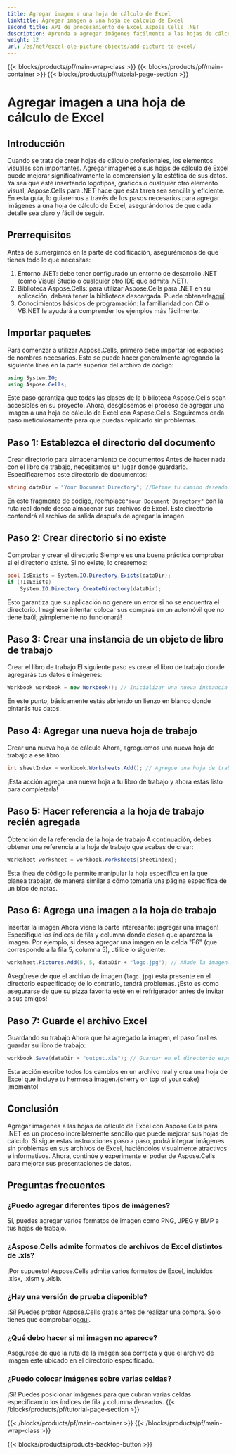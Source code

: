 ```yaml
---
title: Agregar imagen a una hoja de cálculo de Excel
linktitle: Agregar imagen a una hoja de cálculo de Excel
second_title: API de procesamiento de Excel Aspose.Cells .NET
description: Aprenda a agregar imágenes fácilmente a las hojas de cálculo de Excel con Aspose.Cells para .NET en esta completa guía paso a paso. Mejore sus hojas de cálculo.
weight: 12
url: /es/net/excel-ole-picture-objects/add-picture-to-excel/
---
```


{{< blocks/products/pf/main-wrap-class >}}
{{< blocks/products/pf/main-container >}}
{{< blocks/products/pf/tutorial-page-section >}}

# Agregar imagen a una hoja de cálculo de Excel

## Introducción
Cuando se trata de crear hojas de cálculo profesionales, los elementos visuales son importantes. Agregar imágenes a sus hojas de cálculo de Excel puede mejorar significativamente la comprensión y la estética de sus datos. Ya sea que esté insertando logotipos, gráficos o cualquier otro elemento visual, Aspose.Cells para .NET hace que esta tarea sea sencilla y eficiente. En esta guía, lo guiaremos a través de los pasos necesarios para agregar imágenes a una hoja de cálculo de Excel, asegurándonos de que cada detalle sea claro y fácil de seguir.
## Prerrequisitos
Antes de sumergirnos en la parte de codificación, asegurémonos de que tienes todo lo que necesitas:
1. Entorno .NET: debe tener configurado un entorno de desarrollo .NET (como Visual Studio o cualquier otro IDE que admita .NET).
2.  Biblioteca Aspose.Cells: para utilizar Aspose.Cells para .NET en su aplicación, deberá tener la biblioteca descargada. Puede obtenerla[aquí](https://releases.aspose.com/cells/net/).
3. Conocimientos básicos de programación: la familiaridad con C# o VB.NET le ayudará a comprender los ejemplos más fácilmente.
## Importar paquetes
Para comenzar a utilizar Aspose.Cells, primero debe importar los espacios de nombres necesarios. Esto se puede hacer generalmente agregando la siguiente línea en la parte superior del archivo de código:
```csharp
using System.IO;
using Aspose.Cells;
```
Este paso garantiza que todas las clases de la biblioteca Aspose.Cells sean accesibles en su proyecto.
Ahora, desglosemos el proceso de agregar una imagen a una hoja de cálculo de Excel con Aspose.Cells. Seguiremos cada paso meticulosamente para que puedas replicarlo sin problemas.
## Paso 1: Establezca el directorio del documento
Crear directorio para almacenamiento de documentos
Antes de hacer nada con el libro de trabajo, necesitamos un lugar donde guardarlo. Especificaremos este directorio de documentos:
```csharp
string dataDir = "Your Document Directory"; //Define tu camino deseado.
```
 En este fragmento de código, reemplace`"Your Document Directory"` con la ruta real donde desea almacenar sus archivos de Excel. Este directorio contendrá el archivo de salida después de agregar la imagen.
## Paso 2: Crear directorio si no existe
Comprobar y crear el directorio
Siempre es una buena práctica comprobar si el directorio existe. Si no existe, lo crearemos:
```csharp
bool IsExists = System.IO.Directory.Exists(dataDir);
if (!IsExists)
    System.IO.Directory.CreateDirectory(dataDir);
```
Esto garantiza que su aplicación no genere un error si no se encuentra el directorio. Imagínese intentar colocar sus compras en un automóvil que no tiene baúl; ¡simplemente no funcionará!
## Paso 3: Crear una instancia de un objeto de libro de trabajo
Crear el libro de trabajo
El siguiente paso es crear el libro de trabajo donde agregarás tus datos e imágenes:
```csharp
Workbook workbook = new Workbook(); // Inicializar una nueva instancia de libro de trabajo.
```
En este punto, básicamente estás abriendo un lienzo en blanco donde pintarás tus datos.
## Paso 4: Agregar una nueva hoja de trabajo
Crear una nueva hoja de cálculo
Ahora, agreguemos una nueva hoja de trabajo a ese libro:
```csharp
int sheetIndex = workbook.Worksheets.Add(); // Agregue una hoja de trabajo y obtenga su índice.
```
¡Esta acción agrega una nueva hoja a tu libro de trabajo y ahora estás listo para completarla!
## Paso 5: Hacer referencia a la hoja de trabajo recién agregada
Obtención de la referencia de la hoja de trabajo
A continuación, debes obtener una referencia a la hoja de trabajo que acabas de crear:
```csharp
Worksheet worksheet = workbook.Worksheets[sheetIndex];
```
Esta línea de código le permite manipular la hoja específica en la que planea trabajar, de manera similar a cómo tomaría una página específica de un bloc de notas.
## Paso 6: Agrega una imagen a la hoja de trabajo
Insertar la imagen
Ahora viene la parte interesante: ¡agregar una imagen! Especifique los índices de fila y columna donde desea que aparezca la imagen. Por ejemplo, si desea agregar una imagen en la celda "F6" (que corresponde a la fila 5, columna 5), utilice lo siguiente:
```csharp
worksheet.Pictures.Add(5, 5, dataDir + "logo.jpg"); // Añade la imagen.
```
Asegúrese de que el archivo de imagen (`logo.jpg`) está presente en el directorio especificado; de lo contrario, tendrá problemas. ¡Esto es como asegurarse de que su pizza favorita esté en el refrigerador antes de invitar a sus amigos!
## Paso 7: Guarde el archivo Excel
Guardando su trabajo
Ahora que ha agregado la imagen, el paso final es guardar su libro de trabajo:
```csharp
workbook.Save(dataDir + "output.xls"); // Guardar en el directorio especificado.
```
 Esta acción escribe todos los cambios en un archivo real y crea una hoja de Excel que incluye tu hermosa imagen.{cherry on top of your cake} ¡momento!
## Conclusión
Agregar imágenes a las hojas de cálculo de Excel con Aspose.Cells para .NET es un proceso increíblemente sencillo que puede mejorar sus hojas de cálculo. Si sigue estas instrucciones paso a paso, podrá integrar imágenes sin problemas en sus archivos de Excel, haciéndolos visualmente atractivos e informativos. Ahora, continúe y experimente el poder de Aspose.Cells para mejorar sus presentaciones de datos.
## Preguntas frecuentes
### ¿Puedo agregar diferentes tipos de imágenes?
Sí, puedes agregar varios formatos de imagen como PNG, JPEG y BMP a tus hojas de trabajo.
### ¿Aspose.Cells admite formatos de archivos de Excel distintos de .xls?
¡Por supuesto! Aspose.Cells admite varios formatos de Excel, incluidos .xlsx, .xlsm y .xlsb.
### ¿Hay una versión de prueba disponible?
¡Sí! Puedes probar Aspose.Cells gratis antes de realizar una compra. Solo tienes que comprobarlo[aquí](https://releases.aspose.com/).
### ¿Qué debo hacer si mi imagen no aparece?
Asegúrese de que la ruta de la imagen sea correcta y que el archivo de imagen esté ubicado en el directorio especificado.
### ¿Puedo colocar imágenes sobre varias celdas?
¡Sí! Puedes posicionar imágenes para que cubran varias celdas especificando los índices de fila y columna deseados.
{{< /blocks/products/pf/tutorial-page-section >}}

{{< /blocks/products/pf/main-container >}}
{{< /blocks/products/pf/main-wrap-class >}}

{{< blocks/products/products-backtop-button >}}
